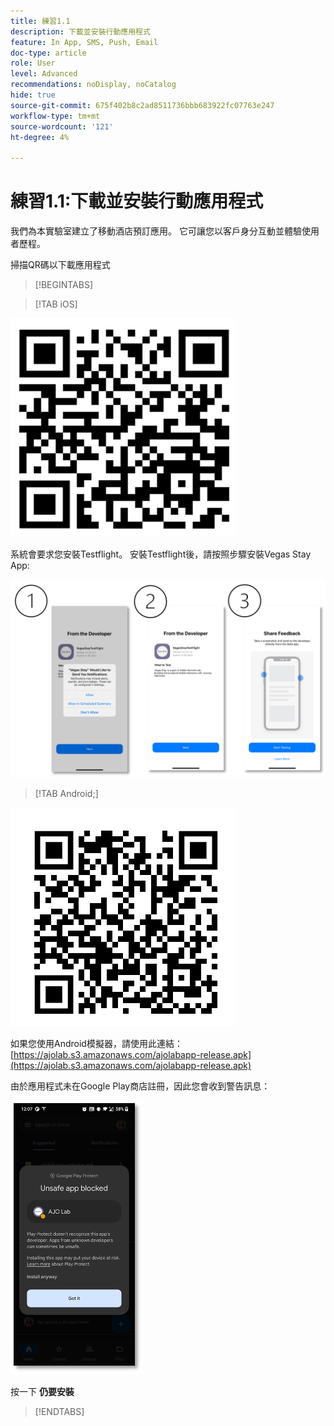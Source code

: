 ```yaml
---
title: 練習1.1
description: 下載並安裝行動應用程式
feature: In App, SMS, Push, Email
doc-type: article
role: User
level: Advanced
recommendations: noDisplay, noCatalog
hide: true
source-git-commit: 675f402b8c2ad8511736bbb683922fc07763e247
workflow-type: tm+mt
source-wordcount: '121'
ht-degree: 4%

---
```



# 練習1.1:下載並安裝行動應用程式

我們為本實驗室建立了移動酒店預訂應用。 它可讓您以客戶身分互動並體驗使用者歷程。

掃描QR碼以下載應用程式

>[!BEGINTABS]

>[!TAB iOS]

![適用於 iOS 的 QR 碼](/help/assets/lab731-ios-qr-code.png)

系統會要求您安裝Testflight。 安裝Testflight後，請按照步驟安裝Vegas Stay App:

![安裝iOS的步驟](/help/assets/lab731-install-ios.png)

>[!TAB Android;]

![Android適用的QR碼](/help/assets/lab731-android-qr-code.png)

如果您使用Android模擬器，請使用此連結： [https://ajolab.s3.amazonaws.com/ajolabapp-release.apk](https://ajolab.s3.amazonaws.com/ajolabapp-release.apk)

由於應用程式未在Google Play商店註冊，因此您會收到警告訊息：

![Android警告畫面](/help/assets/lab731-install-android.png)

按一下 **仍要安裝**

>[!ENDTABS]
